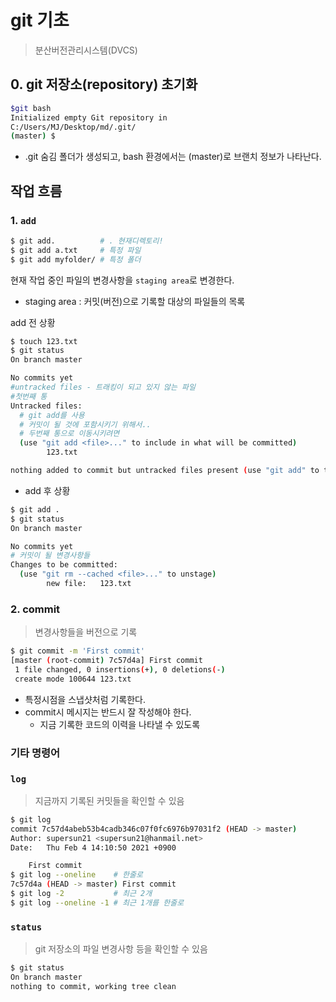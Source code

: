 # git 기초

> 분산버전관리시스템(DVCS)

## 0. git 저장소(repository) 초기화

```bash
$git bash
Initialized empty Git repository in 
C:/Users/MJ/Desktop/md/.git/
(master) $
```

* .git 숨김 폴더가 생성되고, bash 환경에서는 (master)로 브랜치 정보가 나타난다.

## 작업 흐름

### 1. `add`

```bash
$ git add.          # . 현재디렉토리!
$ git add a.txt     # 특정 파일
$ git add myfolder/ # 특정 폴더
```

현재 작업 중인 파일의 변경사항을 `staging area`로 변경한다.

* staging area : 커밋(버전)으로 기록할 대상의 파일들의 목록

add 전 상황

```bash
$ touch 123.txt
$ git status
On branch master

No commits yet
#untracked files - 트래킹이 되고 있지 않는 파일
#첫번째 통
Untracked files:
  # git add를 사용
  # 커밋이 될 것에 포함시키기 위해서..
  # 두번째 통으로 이동시키려면
  (use "git add <file>..." to include in what will be committed)
        123.txt

nothing added to commit but untracked files present (use "git add" to track)
```

* add 후 상황

```bash
$ git add .
$ git status
On branch master

No commits yet
# 커밋이 될 변경사항들
Changes to be committed:
  (use "git rm --cached <file>..." to unstage)
        new file:   123.txt
```

### 2. commit

> 변경사항들을 버전으로 기록

```bash
$ git commit -m 'First commit'
[master (root-commit) 7c57d4a] First commit
 1 file changed, 0 insertions(+), 0 deletions(-)
 create mode 100644 123.txt
```

* 특정시점을 스냅샷처럼 기록한다.
* commit시 메시지는 반드시 잘 작성해야 한다.
  * 지금 기록한 코드의 이력을 나타낼 수 있도록

### 기타 명령어

### `log`

> 지금까지 기록된 커밋들을 확인할 수 있음

```bash
$ git log
commit 7c57d4abeb53b4cadb346c07f0fc6976b97031f2 (HEAD -> master)
Author: supersun21 <supersun21@hanmail.net>
Date:   Thu Feb 4 14:10:50 2021 +0900

    First commit
$ git log --oneline    # 한줄로
7c57d4a (HEAD -> master) First commit
$ git log -2           # 최근 2개
$ git log --oneline -1 # 최근 1개를 한줄로
```

### `status`

> git 저장소의 파일 변경사항 등을 확인할 수 있음

```bash
$ git status
On branch master
nothing to commit, working tree clean
```

